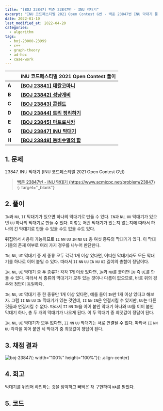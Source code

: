 ```yaml
---
title: "[BOJ 23847] 백준 23847번 - INU 막대기"
excerpt: "INU 코드페스티벌 2021 Open Contest G번 - 백준 23847번 INU 막대기 풀이"
date: 2022-01-10
last_modified_at: 2022-04-20
categories:
  - algorithm
tags:
  - boj-23000-23999
  - c++
  - graph-theory
  - ad-hoc
  - case-work
---
```


|||INU 코드페스티벌 2021 Open Contest 풀이|
|:---:|:---:|:---|
|**A**||**[[BOJ 23841] 데칼코마니](https://burningfalls.github.io/algorithm/boj-23841/)**|
|**B**||**[[BOJ 23842] 성냥개비](https://burningfalls.github.io/algorithm/boj-23842/)**|
|**C**||**[[BOJ 23843] 콘센트](https://burningfalls.github.io/algorithm/boj-23843/)**|
|**D**||**[[BOJ 23844] 트리 정리하기](https://burningfalls.github.io/algorithm/boj-23844/)**|
|**E**||**[[BOJ 23845] 마트료시카](https://burningfalls.github.io/algorithm/boj-23845/)**|
|**G**||**[[BOJ 23847] INU 막대기](https://burningfalls.github.io/algorithm/boj-23847/)**|
|**H**||**[[BOJ 23848] 등비수열의 합](https://burningfalls.github.io/algorithm/boj-23848/)**|

## 1. 문제
$23847$. INU 막대기 (INU 코드페스티벌 2021 Open Contest G번)

> [백준 23847번 - INU 막대기 (https://www.acmicpc.net/problem/23847)](https://www.acmicpc.net/problem/23847){: target="_blank"}

## 2. 풀이

`IN`과 `NU`, `II` 막대기가 있으면 하나의 막대기로 만들 수 있다. `IN`과 `NU`, `UU` 막대기가 있으면 `UU` 하나의 막대기로 만들 수 있다. 이렇듯 어떤 막대기가 있는지 없는지에 따라서 하나의 긴 막대기로 만들 수 있을 수도 없을 수도 있다. 

뒤집어서 사용이 가능하므로 `II` `NN` `UU` `IN` `NU` `UI` 총 여섯 종류의 막대기가 있다. 이 막대기들의 존재 여부로 여러 가지 경우를 나누어 판단한다.

`IN`, `NU`, `UI` 막대기 중 세 종류 모두 각각 1개 이상 있다면, 어떠한 막대기라도 모든 막대기를 하나로 이어 붙일 수 있다. 따라서 `II` `NN` `UU` `IN` `NU` `UI` 길이의 총합이 정답이다.

`IN`, `NU`, `UI` 막대기 중 두 종류가 각각 1개 이상 있다면, `IN`과 `NU`를 붙이면 `IU` 즉 `UI`를 만들 수 있다. 따라서 세 종류의 막대기가 모두 있는 것이나 다름이 없으므로, 바로 위의 경우와 정답이 동일하다.

`IN`, `NU`, `UI` 막대기 중 한 종류만 1개 이상 있다면, 예를 들어 `IN`만 1개 이상 있다고 해보자. 그럼 `II` `NN` `UU` `IN` 막대기가 있는 것인데, `II` `NN` `IN`은 연결시킬 수 있지만, `UU`는 다른 것들과 연결시킬 수 없다. 따라서 `II` `NN` `IN`을 이어 붙인 막대기 하나와 `UU`를 이어 붙인 막대기 하나, 총 두 개의 막대기가 나오게 된다. 이 두 막대기 중 최댓값이 정답이 된다.

`IN`, `NU`, `UI` 막대기가 모두 없다면, `II` `NN` `UU` 막대기는 서로 연결될 수 없다. 따라서 `II` `NN` `UU` 각각을 이어 붙인 세 막대기 중 최댓값이 정답이 된다.

## 3. 채점 결과

![boj-23847](https://user-images.githubusercontent.com/30232837/161060265-b4ed35e9-1c1a-4157-997c-f3007c8927f6.png "boj-23847"){: width="100%" height="100%"}{: .align-center}

## 4. 회고

막대기를 뒤집어 확인하는 것을 깜박하고 빼먹은 채 구현하여 `WA`를 받았다.

## 5. 코드

<script src="https://gist.github.com/BurningFalls/f36d5736fef358120ed1993653428536.js"></script>